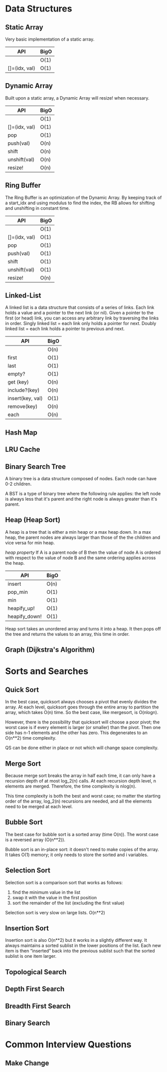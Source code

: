# Data Structures

## Static Array

Very basic implementation of a static array.

| API           | BigO
| ------------- |------------- |
| [](idx)       | O(1)         |
| []=(idx, val) | O(1)         |


## Dynamic Array

Built upon a static array, a Dynamic Array will resize! when necessary.

| API           | BigO
| ------------- |------------- |
| [](idx)       | O(1)         |
| []=(idx, val) | O(1)         |
| pop           | O(1)         |
| push(val)     | O(n)         |
| shift         | O(n)         |
| unshift(val)  | O(n)         |
| resize!       | O(n)         |

## Ring Buffer

The Ring Buffer is an optimization of the Dynamic Array. By keeping track of a
start_idx and using modulus to find the index, the RB allows for shifting and
unshifting in constant time.

| API             | BigO
| --------------- |------------- |
| [](idx)         | O(1)         |
| []=(idx, val)   | O(1)         |
| pop             | O(1)         |
| push(val)       | O(1)         |
| shift           | O(1)         |
| unshift(val)    | O(1)         |
| resize!         | O(n)         |

## Linked-List

A linked list is a data structure that consists of a series of links. Each link
holds a value and a pointer to the next link (or nil). Given a pointer to the
first (or head) link, you can access any arbitrary link by traversing the links
in order. Singly linked list = each link only holds a pointer for next. Doubly
linked list = each link holds a pointer to previous and next.

| API             | BigO
| --------------- |------------- |
| [](idx)         | O(n)         |
| first           | O(1)         |
| last            | O(1)         |
| empty?          | O(1)         |
| get (key)       | O(n)         |
| include?(key)   | O(n)         |
| insert(key, val)| O(1)         |
| remove(key)     | O(n)         |
| each            | O(n)         |

## Hash Map

## LRU Cache

## Binary Search Tree

A binary tree is a data structure composed of nodes. Each node can have 0-2
children.

A BST is a type of binary tree where the following rule applies: the left node
is always less that it's parent and the right node is always greater than it's
parent.

## Heap (Heap Sort)

A heap is a tree that is either a min heap or a max heap down. In a max heap,
the parent nodes are always larger than those of the the children and vice
versa for min heap.

*heap property*  If A is a parent node of B then the value of node A
is ordered with respect to the value of node B and the same ordering applies
across the heap.

| API             | BigO
| --------------- |------------- |
| insert          | O(n)         |
| pop_min         | O(1)         |
| min             | O(1)         |
| heapify_up!     | O(1)         |
| heapify_down!   | O(1)         |

Heap sort takes an unordered array and turns it into a heap. It then pops off
the tree and returns the values to an array, this time in order.

## Graph (Dijkstra's Algorithm)

# Sorts and Searches

## Quick Sort

In the best case, quicksort always chooses a pivot that evenly divides the array. At each level, quicksort goes through the entire array to partition the array, which takes O(n) time. So the best case, like mergesort, is O(nlogn).

However, there is the possibility that quicksort will choose a poor pivot; the worst case is if every element is larger (or smaller) than the pivot. Then one side has n-1 elements and the other has zero. This degenerates to an O(n**2) time complexity.

QS can be done either in place or not which will change space complexity.

## Merge Sort

Because merge sort breaks the array in half each time, it can only have a recursion depth of at most log_2(n) calls. At each recursion depth level, n elements are merged. Therefore, the time complexity is nlog(n).

This time complexity is both the best and worst case; no matter the starting order of the array, log_2(n) recursions are needed, and all the elements need to be merged at each level.

## Bubble Sort

The best case for bubble sort is a sorted array (time O(n)). The worst case is a reversed array (O(n**2)).

Bubble sort is an in-place sort: it doesn't need to make copies of the array. It takes O(1) memory; it only needs to store the sorted and i variables.

## Selection Sort

Selection sort is a comparison sort that works as follows:

1. find the minimum value in the list
2. swap it with the value in the first position
3. sort the remainder of the list (excluding the first value)

Selection sort is very slow on large lists. O(n**2)

## Insertion Sort

Insertion sort is also O(n**2) but it works in a slightly different way. It always maintains a sorted sublist in the lower positions of the list. Each new item is then “inserted” back into the previous sublist such that the sorted sublist is one item larger.


## Topological Search

## Depth First Search

## Breadth First Search

## Binary Search

# Common Interview Questions

## Make Change
